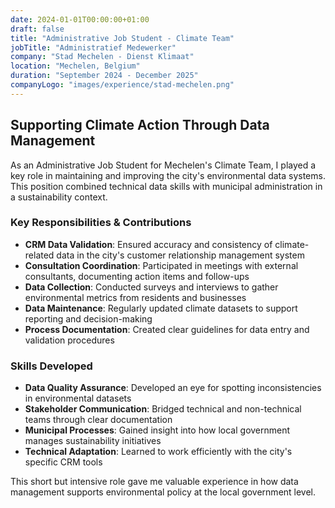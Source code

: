 ```yaml
---
date: 2024-01-01T00:00:00+01:00
draft: false
title: "Administrative Job Student - Climate Team"
jobTitle: "Administratief Medewerker"
company: "Stad Mechelen - Dienst Klimaat"
location: "Mechelen, Belgium"
duration: "September 2024 - December 2025"
companyLogo: "images/experience/stad-mechelen.png"
---
```


## Supporting Climate Action Through Data Management

As an Administrative Job Student for Mechelen's Climate Team, I played a key role in maintaining and improving the city's environmental data systems. This position combined technical data skills with municipal administration in a sustainability context.

### Key Responsibilities & Contributions
- **CRM Data Validation**: Ensured accuracy and consistency of climate-related data in the city's customer relationship management system
- **Consultation Coordination**: Participated in meetings with external consultants, documenting action items and follow-ups
- **Data Collection**: Conducted surveys and interviews to gather environmental metrics from residents and businesses
- **Data Maintenance**: Regularly updated climate datasets to support reporting and decision-making
- **Process Documentation**: Created clear guidelines for data entry and validation procedures

### Skills Developed
- **Data Quality Assurance**: Developed an eye for spotting inconsistencies in environmental datasets
- **Stakeholder Communication**: Bridged technical and non-technical teams through clear documentation
- **Municipal Processes**: Gained insight into how local government manages sustainability initiatives
- **Technical Adaptation**: Learned to work efficiently with the city's specific CRM tools

This short but intensive role gave me valuable experience in how data management supports environmental policy at the local government level.